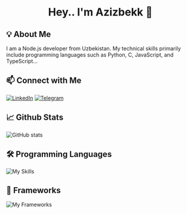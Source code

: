 <h1 align="center">Hey.. I'm Azizbekk 👋</h1>

## 💡 About Me
I am a Node.js developer from Uzbekistan. My technical skills primarily include programming languages such as Python, C, JavaScript, and TypeScript...

## 📫 Connect with Me
[![LinkedIn](https://img.shields.io/badge/-LinkedIn-blue?logo=linkedin)](https://linkedin.com/in/asadbek-zaynobiddinov-0098fb33a)
[![Telegram](https://img.shields.io/badge/-Telegram-blue?logo=telegram)](https://t.me/bek_air02)

## 📈 Github Stats
![GitHub stats](https://github-readme-stats.vercel.app/api?username=asadbekzaynobiddinov&show_icons=true&theme=radical)

## 🛠 Programming Languages
![My Skills](https://skillicons.dev/icons?i=js,ts,nodejs,py,html,css,mysql,mongodb,linux,git,vscode)

## 🚀 Frameworks
![My Frameworks](https://skillicons.dev/icons?i=express,nestjs,react)
